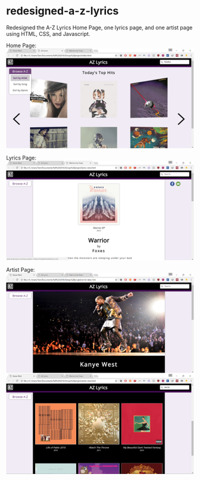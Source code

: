 # redesigned-a-z-lyrics
Redesigned the A-Z Lyrics Home Page, one lyrics page, and one artist page using HTML, CSS, and Javascript.

Home Page:
![Home page screenshot](/demo/homepage.png?raw=true "Home Page")


Lyrics Page:
![Lyrics page demo](/demo/lyrics-page.png?raw=true "Lyrics Page")


Artist Page:
![Artist page demo](/demo/artist-page-1.png?raw=true "Artist Page")
![Artist page 2 demo](/demo/artist-page-2.png?raw=true "Artist Page 2")
